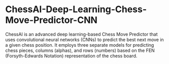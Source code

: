 # ChessAI-Deep-Learning-Chess-Move-Predictor-CNN
ChessAI is an advanced deep learning-based Chess Move Predictor that uses convolutional neural networks (CNNs) to predict the best next move in a given chess position. It employs three separate models for predicting chess pieces, columns (alphas), and rows (numbers) based on the FEN (Forsyth-Edwards Notation) representation of the chess board. 
